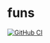 [github-ci]: https://github.com/funs-lang/funs/actions/workflows/ci.yml
[github-ci-shield]: https://github.com/funs-lang/funs/actions/workflows/ci.yml/badge.svg

# funs

[![GitHub CI][github-ci-shield]][github-ci]
